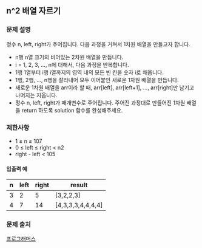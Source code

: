 ## n^2 배열 자르기

### 문제 설명
정수 n, left, right가 주어집니다. 다음 과정을 거쳐서 1차원 배열을 만들고자 합니다.

- n행 n열 크기의 비어있는 2차원 배열을 만듭니다.
- i = 1, 2, 3, ..., n에 대해서, 다음 과정을 반복합니다.
- 1행 1열부터 i행 i열까지의 영역 내의 모든 빈 칸을 숫자 i로 채웁니다.
- 1행, 2행, ..., n행을 잘라내어 모두 이어붙인 새로운 1차원 배열을 만듭니다.
- 새로운 1차원 배열을 arr이라 할 때, arr[left], arr[left+1], ..., arr[right]만 남기고 나머지는 지웁니다.
- 정수 n, left, right가 매개변수로 주어집니다. 주어진 과정대로 만들어진 1차원 배열을 return 하도록 solution 함수를 완성해주세요.

### 제한사항
- 1 ≤ n ≤ 107
- 0 ≤ left ≤ right < n2
- right - left < 105

#### 입출력 예
|n|	left|	right|	result|
|---|---|---|---|
|3|	2|	5|	[3,2,2,3]|
|4|	7|	14|	[4,3,3,3,4,4,4,4]|

### 문제 출처
[프로그래머스](https://programmers.co.kr/learn/courses/30/lessons/87390)
